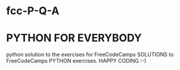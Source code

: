# fcc-P-Q-A
PYTHON FOR EVERYBODY
=======

python solution to the exercises for FreeCodeCamps
SOLUTIONS to FreeCodeCamps PYTHON exercises.
HAPPY CODING :-)

